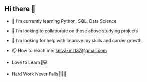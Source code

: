 ## Hi there 👋


- 🔭 I’m currently learning Python, SQL, Data Science
- 👯 I’m looking to collaborate on those above studying projects
- 🤔 I’m looking for help with improve my skills and carrier growth
- 📫 How to reach me: selvakmr137@gmail.com

- Love to Learn📔💻
- Hard Work Never Fails💪🏽🦁
